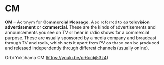 # CM

**CM** – Acronym for **Commercial Message**. Also referred to as **television advertisement** or **commercial**. These are the kinds of advertisements and announcements you see on TV or hear in radio shows for a commercial purpose. These are usually sponsored by a media company and broadcast through TV and radio, which sets it apart from PV as those can be produced and released independently through different channels (usually online).

Orbi Yokohama CM (https://youtu.be/pr6ccbj53z4)
